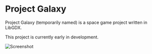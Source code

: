 # Project Galaxy

Project Galaxy (temporarily named) is a space game project written in LibGDX.

This project is currently early in development.

![Screenshot](https://i.imgur.com/EARCToM.png)